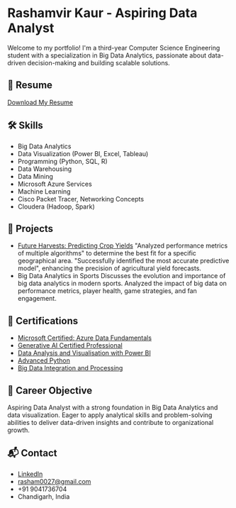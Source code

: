 # Rashamvir Kaur - Aspiring Data Analyst

Welcome to my portfolio! I'm a third-year Computer Science Engineering student with a specialization in Big Data Analytics, passionate about data-driven decision-making and building scalable solutions.

## 📄 Resume
[Download My Resume](https://drive.google.com/file/d/12sDRlReRq9f6L60-B29qr2UV1vQsbGnd/view?usp=sharing)  

## 🛠️ Skills
- Big Data Analytics
- Data Visualization (Power BI, Excel, Tableau)
- Programming (Python, SQL, R)
- Data Warehousing
- Data Mining
- Microsoft Azure Services
- Machine Learning
- Cisco Packet Tracer, Networking Concepts
- Cloudera (Hadoop, Spark)

## 📁 Projects
- [Future Harvests: Predicting Crop Yields](https://www.jetir.org/view?paper=JETIR2405134)
  "Analyzed performance metrics of multiple algorithms" to determine the best fit for a specific geographical area.
  "Successfully identified the most accurate predictive model", enhancing the precision of agricultural yield forecasts.
- Big Data Analytics in Sports
  Discusses the evolution and importance of big data analytics in modern sports.
  Analyzed the impact of big data on performance metrics, player health, game strategies, and fan engagement.
## 🏅 Certifications
- [Microsoft Certified: Azure Data Fundamentals](https://learn.microsoft.com/api/credentials/share/en-gb/RASHAMVIRKAURGRANG-2902/839EEBC9494FA00?sharingId=A084A1CBAB97735B)
- [Generative AI Certified Professional](https://brm-certview.oracle.com/ords/certview/ecertificate?ssn=OC5123711&trackId=OCI2024GAIOCP&key=b787f2ed01c72a9a6ce8211215a3cb161558f85c)
- [Data Analysis and Visualisation with Power BI](https://www.coursera.org/account/accomplishments/verify/PPUV86SC5HV5?utm_source=link&utm_medium=certificate&utm_content=cert_image&utm_campaign=sharing_cta&utm_product=course)
- [Advanced Python](https://www.linkedin.com/learning/certificates/3a717dc3cb4b1ec4fcb9d3ae938bc2b111b13ec0660727b996811055d6a10b60?u=92961692)
- [Big Data Integration and Processing](https://www.coursera.org/account/accomplishments/verify/67XWKT6587AU?utm_source=link&utm_medium=certificate&utm_content=cert_image&utm_campaign=sharing_cta&utm_product=course)

## 🎯 Career Objective
Aspiring Data Analyst with a strong foundation in Big Data Analytics and data visualization. Eager to apply analytical skills and problem-solving abilities to deliver data-driven insights and contribute to organizational growth.

## 📬 Contact
- [LinkedIn](linkedin.com/in/rashamvir-kaur-grang-89211b288)
- rasham0027@gmail.com
- +91 9041736704
- Chandigarh, India
 

 
